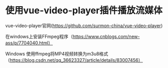 <h1>使用vue-video-player插件播放流媒体</h1>

vue-video-player官网(https://github.com/surmon-china/vue-video-player)

在windows上安装FFmpeg程序（https://www.cnblogs.com/new-ass/p/7704040.html）

Windows 使用ffmpeg将MP4视频转换为m3u8格式（https://blog.csdn.net/qq_36623327/article/details/83007456）